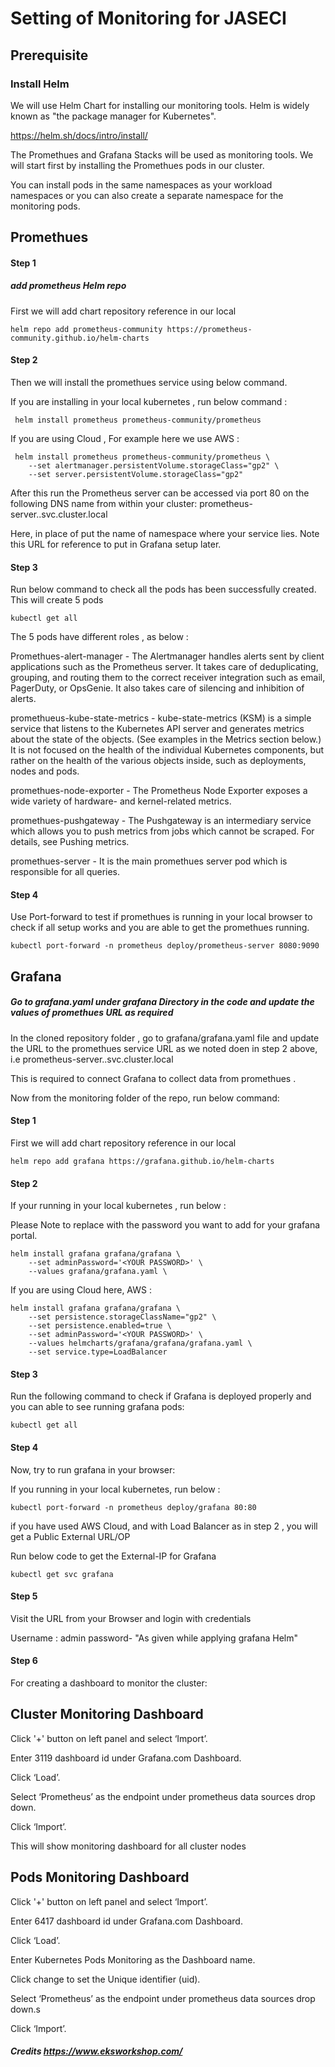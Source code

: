 # Setting of Monitoring for JASECI #


## Prerequisite ##

### Install Helm  ###

We will use Helm Chart for installing our monitoring tools. Helm is widely known as "the package manager for Kubernetes".

https://helm.sh/docs/intro/install/


The Promethues and Grafana Stacks will be used as monitoring tools. We will start first by installing the Promethues pods in our cluster.

You can install pods in the same namespaces as your workload namespaces or you can also create a separate namespace for the monitoring pods.


## Promethues ##

#### Step 1 ####

##### add prometheus Helm repo  ####

First we will add chart repository reference in our local

```console
helm repo add prometheus-community https://prometheus-community.github.io/helm-charts 
```

#### Step 2 ####

Then we will install the promethues service using below command. 

If you are installing in your local kubernetes , run below command :

```console
 helm install prometheus prometheus-community/prometheus
```

If you are using Cloud , For example here we use AWS :

```console
 helm install prometheus prometheus-community/prometheus \
    --set alertmanager.persistentVolume.storageClass="gp2" \
    --set server.persistentVolume.storageClass="gp2" 
```

After this run the Prometheus server can be accessed via port 80 on the following DNS name from within your cluster:
prometheus-server.<namespace>.svc.cluster.local

Here, in place of <namespace> put the name of namespace where your service lies. Note this URL for reference to put in Grafana setup later.

#### Step 3 ####

Run below command to check all the pods has been successfully created. This will create 5 pods 

```console
kubectl get all 
```


The 5 pods have different roles , as below :

Promethues-alert-manager - The Alertmanager handles alerts sent by client applications such as the Prometheus server. It takes care of deduplicating, grouping, and routing them to the correct receiver integration such as email, PagerDuty, or OpsGenie. It also takes care of silencing and inhibition of alerts.

promethueus-kube-state-metrics - kube-state-metrics (KSM) is a simple service that listens to the Kubernetes API server and generates metrics about the state of the objects. (See examples in the Metrics section below.) It is not focused on the health of the individual Kubernetes components, but rather on the health of the various objects inside, such as deployments, nodes and pods.

promethues-node-exporter - The Prometheus Node Exporter exposes a wide variety of hardware- and kernel-related metrics.

promethues-pushgateway - The Pushgateway is an intermediary service which allows you to push metrics from jobs which cannot be scraped. For details, see Pushing metrics.

promethues-server - It is the main promethues server pod which is responsible for all queries.


#### Step 4 ####

Use Port-forward to test if promethues is running in your local browser to check if all setup works and you are able to get the promethues running.

```console
kubectl port-forward -n prometheus deploy/prometheus-server 8080:9090 
```




## Grafana ##


##### Go to grafana.yaml under grafana  Directory in the code and update the values of promethues URL as required #####

In the cloned repository folder , go to grafana/grafana.yaml file and update the URL to the promethues service URL as we noted doen in step 2 above, i.e prometheus-server.<namespace>.svc.cluster.local

This is required to connect Grafana to collect data from promethues .

Now from the monitoring folder of the repo, run below command:


#### Step 1 ####

First we will add chart repository reference in our local

```console
helm repo add grafana https://grafana.github.io/helm-charts
```


#### Step 2 ####

If your running in your local kubernetes , run below :

Please Note to replace <YOUR PASSWORD> with the password you want to add for your grafana portal.

```console
helm install grafana grafana/grafana \
    --set adminPassword='<YOUR PASSWORD>' \
    --values grafana/grafana.yaml \
```
If you are using Cloud here, AWS :

```console
helm install grafana grafana/grafana \
    --set persistence.storageClassName="gp2" \
    --set persistence.enabled=true \
    --set adminPassword='<YOUR PASSWORD>' \
    --values helmcharts/grafana/grafana/grafana.yaml \
    --set service.type=LoadBalancer 
```


    

#### Step 3 ####

Run the following command to check if Grafana is deployed properly and you can able to see running grafana pods:

```console
kubectl get all 
```

#### Step 4 ####

Now, try to run grafana in your browser:

If you running in your local kubernetes, run below :

```console
kubectl port-forward -n prometheus deploy/grafana 80:80 
```


if you have used AWS Cloud, and with Load Balancer as in step 2 , you will get a Public External URL/OP


Run below code to get the External-IP for Grafana

```console
kubectl get svc grafana 
```

#### Step 5 ####

Visit the URL from your Browser and login with credentials

Username : admin
password- "As given while applying grafana Helm"

#### Step 6 ####

For creating a dashboard to monitor the cluster:

## Cluster Monitoring Dashboard ##

Click '+' button on left panel and select ‘Import’.

Enter 3119 dashboard id under Grafana.com Dashboard.

Click ‘Load’.

Select ‘Prometheus’ as the endpoint under prometheus data sources drop down.

Click ‘Import’.

This will show monitoring dashboard for all cluster nodes

## Pods Monitoring Dashboard ##

Click '+' button on left panel and select ‘Import’.

Enter 6417 dashboard id under Grafana.com Dashboard.

Click ‘Load’.

Enter Kubernetes Pods Monitoring as the Dashboard name.

Click change to set the Unique identifier (uid).

Select ‘Prometheus’ as the endpoint under prometheus data sources drop down.s

Click ‘Import’.






##### Credits https://www.eksworkshop.com/